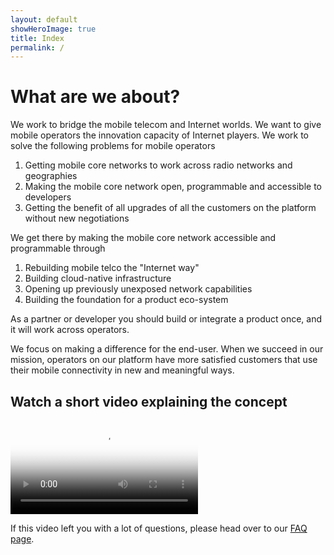 ```yaml
---
layout: default
showHeroImage: true
title: Index
permalink: /
---
```


# What are we about?

We work to bridge the mobile telecom and Internet worlds. We want to give mobile operators the innovation capacity of Internet players. We work to solve the following problems for mobile operators
1. Getting mobile core networks to work across radio networks and geographies
2. Making the mobile core network open, programmable and accessible to developers
3. Getting the benefit of all upgrades of all the customers on the platform without new negotiations

We get there by making the mobile core network accessible and programmable through 
1. Rebuilding mobile telco the "Internet way" 
2. Building cloud-native infrastructure
3. Opening up previously unexposed network capabilities
4. Building the foundation for a product eco-system

As a partner or developer you should build or integrate a product once, and it will work across operators.

We focus on making a difference for the end-user. When we succeed in our mission, operators on our platform have more satisfied customers that use their mobile connectivity in new and meaningful ways. 

## Watch a short video explaining the concept
<div class="video-border">
    <video controls poster="/img/video-poster.jpg">
    <source src="/video/promo.mp4" type="video/mp4">
        Your browser does not support HTML5 video players.
    </video>
</div>

If this video left you with a lot of questions, please head over to our [FAQ page](/faq).

